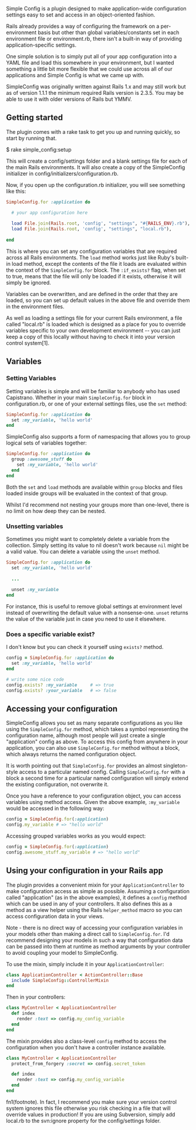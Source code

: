 Simple Config is a plugin designed to make application-wide configuration settings easy to set and access in an
 object-oriented fashion.

Rails already provides a way of configuring the framework on a per-environment basis but other than global variables/constants set in each environment file or environment.rb, there isn't a built-in way of providing application-specific settings.

One simple solution is to simply put all of your app configuration into a YAML file and load this somewhere in your environment, but I wanted something a little bit more flexible that we could use across all of our applications and Simple Config is what we came up with.

SimpleConfig was originally written against Rails 1.x and may still work but as of version 1.1.1 the minimum required Rails version is 2.3.5. You may be able to use it with older versions of Rails but YMMV.

## Getting started

The plugin comes with a rake task to get you up and running quickly, so start by running that.

  $ rake simple_config:setup

This will create a config/settings folder and a blank settings file for each of the main Rails environments. It will also create a copy of the SimpleConfig initializer  in config/initializers/configuration.rb.

Now, if you open up the configuration.rb initializer, you will see something like this:

```ruby
SimpleConfig.for :application do

  # your app configuration here
  
  load File.join(Rails.root, 'config', "settings", "#{RAILS_ENV}.rb"), :if_exists? => true
  load File.join(Rails.root, 'config', "settings", "local.rb"),        :if_exists? => true
  
end
```

This is where you can set any configuration variables that are required across all Rails environments. The `load` method works just like Ruby's built-in load method, except the contents of the file it loads are evaluated within the context of the `SimpleConfig.for` block. The `:if_exists?` flag, when set to true, means that the file will only be loaded if it exists, otherwise it will simply be ignored.

Variables can be overwritten, and are defined in the order that they are loaded, so you can set up default values in the above file and override them in the environment files.

As well as loading a settings file for your current Rails environment, a file called "local.rb" is loaded which is designed as a place for you to override variables specific to your own development environment -- you can just keep a copy of this locally without having to check it into your version control system[1].

## Variables

### Setting Variables

Setting variables is simple and will be familiar to anybody who has used Capistrano. Whether in your main `SimpleConfig.for` block in configuration.rb, or one of your external settings files, use the `set` method:

```ruby
SimpleConfig.for :application do
  set :my_variable, 'hello world'
end
```

SimpleConfig also supports a form of namespacing that allows you to group logical sets of variables together:

```ruby
SimpleConfig.for :application do
  group :awesome_stuff do
    set :my_variable, 'hello world'
  end
end
```

Both the `set` and `load` methods are available within `group` blocks and files loaded inside groups will be evaluated in the context of that group.

Whilst I'd recommend not nesting your groups more than one-level, there is no limit on how deep they can be nested.

### Unsetting variables

Sometimes you might want to completely delete a variable from the collection. Simply setting its value to nil doesn't work because `nil` might be a valid value.
You can delete a variable using the `unset` method.

```ruby
SimpleConfig.for :application do
  set :my_variable, 'hello world'
  
  ...
  
  unset :my_variable
end
```

For instance, this is useful to remove global settings at environment level instead of overwriting the default value with a nonsense-one.
`unset` returns the value of the variable just in case you need to use it elsewhere.

### Does a specific variable exist?

I don't know but you can check it yourself using `exists?` method.

```ruby
config = SimpleConfig.for :application do
  set :my_variable, 'hello world'
end

# write some nice code 
config.exists? :my_variable     # => true
config.exists? :your_variable   # => false
```

## Accessing your configuration

SimpleConfig allows you set as many separate configurations as you like using the `SimpleConfig.for` method, which takes a symbol representing the configuration name, although most people will just create a single "application" config as above. To access this config from anywhere in your application, you can also use `SimpleConfig.for` method without a block, which always returns the named configuration object.

It is worth pointing out that `SimpleConfig.for` provides an almost singleton-style access to a particular named config. Calling `SimpleConfig.for` with a block a second time for a particular named configuration will simply extend the existing configuration, not overwrite it.

Once you have a reference to your configuration object, you can access variables using method access. Given the above example, `:my_variable` would be accessed in the following way:

```ruby
config = SimpleConfig.for(:application)
config.my_variable # => "hello world"
```

Accessing grouped variables works as you would expect:

```ruby
config = SimpleConfig.for(:application)
config.awesome_stuff.my_variable # => "hello world"
```

## Using your configuration in your Rails app

The plugin provides a convenient mixin for your `ApplicationController` to make configuration access as simple as possible. Assuming a configuration called "application" (as in the above examples), it defines a `config` method which can be used in any of your controllers. It also defines this as a method as a view helper using the Rails `helper_method` macro so you can access configuration data in your views. 

Note - there is no direct way of accessing your configuration variables in your models other than making a direct call to `SimpleConfig.for`. I'd recommend designing your models in such a way that configuration data can be passed into them at runtime as method arguments by your controller to avoid coupling your model to SimpleConfig.

To use the mixin, simply include it in your `ApplicationController`:

```ruby
class ApplicationController < ActionController::Base
  include SimpleConfig::ControllerMixin
end
```

Then in your controllers:

```ruby
class MyController < ApplicationController
  def index
    render :text => config.my_config_variable
  end
end
```

The mixin provides also a class-level `config` method to access the configuration when you don't have a controller instance available.

```ruby
class MyController < ApplicationController
  protect_from_forgery :secret => config.secret_token

  def index
    render :text => config.my_config_variable
  end
end
```

fn1(footnote). In fact, I recommend you make sure your version control system ignores this file otherwise you risk checking in a file that will override values in production! If you are using Subversion, simply add local.rb to the svn:ignore property for the config/settings folder.
